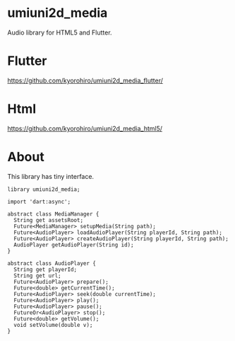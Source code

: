 # umiuni2d_media

Audio library for HTML5 and Flutter.

# Flutter
https://github.com/kyorohiro/umiuni2d_media_flutter/

# Html
https://github.com/kyorohiro/umiuni2d_media_html5/


# About

This library has tiny interface.

```
library umiuni2d_media;

import 'dart:async';

abstract class MediaManager {
  String get assetsRoot;
  Future<MediaManager> setupMedia(String path);
  Future<AudioPlayer> loadAudioPlayer(String playerId, String path);
  Future<AudioPlayer> createAudioPlayer(String playerId, String path);
  AudioPlayer getAudioPlayer(String id);
}

abstract class AudioPlayer {
  String get playerId;
  String get url;
  Future<AudioPlayer> prepare();
  Future<double> getCurrentTime();
  Future<AudioPlayer> seek(double currentTime);
  Future<AudioPlayer> play();
  Future<AudioPlayer> pause();
  FutureOr<AudioPlayer> stop();
  Future<double> getVolume();
  void setVolume(double v);
}
```
